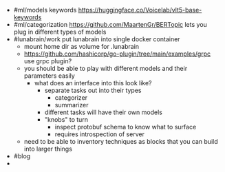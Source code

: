 - #ml/models keywords https://huggingface.co/Voicelab/vlt5-base-keywords
- #ml/categorization https://github.com/MaartenGr/BERTopic lets you plug in different types of models
- #lunabrain/work put lunabrain into single docker container
	- mount home dir as volume for .lunabrain
	- https://github.com/hashicorp/go-plugin/tree/main/examples/grpc use grpc plugin?
	- you should be able to play with different models and their parameters easily
		- what does an interface into this look like?
			- separate tasks out into their types
				- categorizer
				- summarizer
			- different tasks will have their own models
			- "knobs" to turn
				- inspect protobuf schema to know what to surface
				- requires introspection of server
	- need to be able to inventory techniques as blocks that you can build into larger things
- #blog
-